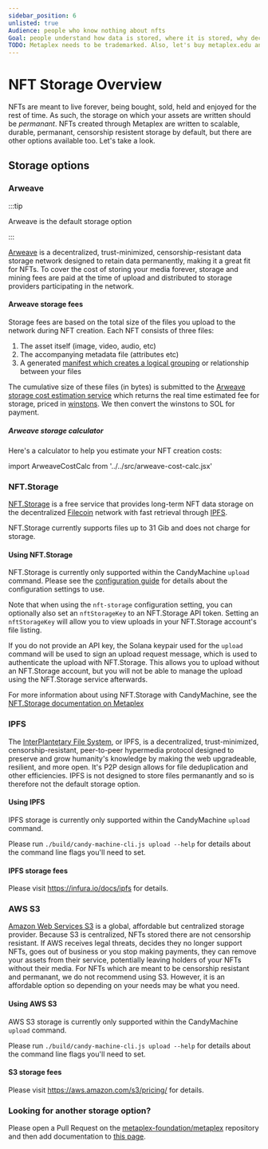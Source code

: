```yaml
---
sidebar_position: 6
unlisted: true
Audience: people who know nothing about nfts
Goal: people understand how data is stored, where it is stored, why decentralized storage is preferred, cost of storage
TODO: Metaplex needs to be trademarked. Also, let's buy metaplex.edu and nft.edu
---
```


# NFT Storage Overview

NFTs are meant to live forever, being bought, sold, held and enjoyed for the
rest of time. As such, the storage on which your assets are written should be
_permanant_.  NFTs created through Metaplex are written to scalable, durable,
permanant, censorship resistent storage by default, but there are other options
available too. Let's take a look.

## Storage options

### Arweave

:::tip

Arweave is the default storage option

:::

[Arweave][] is a decentralized, trust-minimized, censorship-resistant data
storage network designed to retain data permanently, making it a great fit for
NFTs.  To cover the cost of storing your media forever, storage and mining fees
are paid at the time of upload and distributed to storage providers
participating in the network.

#### Arweave storage fees

Storage fees are based on the total size of the files you upload to the network during NFT creation. Each NFT consists of three files:

1. The asset itself (image, video, audio, etc)
1. The accompanying metadata file (attributes etc)
1. A generated [manifest which creates a logical grouping][arweave path manifest] or relationship between your files

The cumulative size of these files (in bytes) is submitted to the [Arweave
storage cost estimation service][arweave price service] which returns the real
time estimated fee for storage, priced in [winstons][]. We then convert the
winstons to SOL for payment.

##### Arweave storage calculator

Here's a calculator to help you estimate your NFT creation costs:

import ArweaveCostCalc from '../../src/arweave-cost-calc.jsx'

<ArweaveCostCalc />

### NFT.Storage

[NFT.Storage](https://nft.storage) is a free service that provides long-term NFT data storage on the decentralized [Filecoin](https://filecoin.io) network with fast retrieval through [IPFS][IPFS].

NFT.Storage currently supports files up to 31 Gib and does not charge for storage.

#### Using NFT.Storage

NFT.Storage is currently only supported within the CandyMachine `upload` command. Please see the [configuration guide][cmv2 config guide] for details about the configuration settings to use.

Note that when using the `nft-storage` configuration setting, you can optionally also set an `nftStorageKey` to an NFT.Storage API token. Setting an `nftStorageKey` will allow you to view uploads in your NFT.Storage account's file listing. 

If you do not provide an API key, the Solana keypair used for the `upload` command will be used to sign an upload request message, which is used to authenticate the upload with NFT.Storage. This allows you to upload without an NFT.Storage account, but you will not be able to manage the upload using the NFT.Storage service afterwards.

For more information about using NFT.Storage with CandyMachine, see the [NFT.Storage documentation on Metaplex][nft.storage metaplex doc]

### IPFS

The [InterPlantetary File System][IPFS], or IPFS, is a decentralized,
trust-minimized, censorship-resistant, peer-to-peer hypermedia protocol designed
to preserve and grow humanity's knowledge by making the web upgradeable,
resilient, and more open. It's P2P design allows for file deduplication and
other efficiencies. IPFS is not designed to store files permanantly and so is
therefore not the default storage option.

#### Using IPFS

IPFS storage is currently only supported within the CandyMachine `upload` command.

Please run `./build/candy-machine-cli.js upload --help` for details about the command line flags you'll need to set.

#### IPFS storage fees

Please visit https://infura.io/docs/ipfs for details.

### AWS S3

[Amazon Web Services S3][S3] is a global, affordable but centralized storage
provider. Because S3 is centralized, NFTs stored there are not censorship
resistant. If AWS receives legal threats, decides they no longer support NFTs,
goes out of business or you stop making payments, they can remove your assets
from their service, potentially leaving holders of your NFTs without their
media. For NFTs which are meant to be censorship resistant and permanant, we do
not recommend using S3. However, it is an affordable option so depending on your
needs may be what you need.

#### Using AWS S3

AWS S3 storage is currently only supported within the CandyMachine `upload` command.

Please run `./build/candy-machine-cli.js upload --help` for details about the command line flags you'll need to set.

#### S3 storage fees

Please visit https://aws.amazon.com/s3/pricing/ for details.

### Looking for another storage option?

Please open a Pull Request on the [metaplex-foundation/metaplex][repo] repository
and then add documentation to [this
page](https://github.com/metaplex/docs/edit/main/docs/overview/storage_overview.md).


[Arweave]: https://arweave.org
[arweave price service]: https://node1.bundlr.network/price/0
[repo]: https://github.com/metaplex-foundation/metaplex
[IPFS]: https://ipfs.io/
[winstons]: https://docs.arweave.org/developers/server/http-api#ar-and-winston
[S3]: https://aws.amazon.com/s3/
[arweave path manifest]: https://github.com/ArweaveTeam/arweave/wiki/Path-Manifests
[cmv2 config guide]: ../candy-machine-v2/02-configuration.md
[nft.storage metaplex doc]: https://nft.storage/docs/how-to/mint-solana
